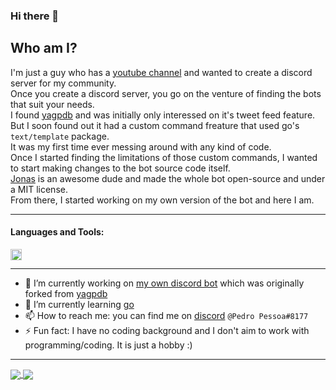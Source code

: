 ### Hi there 👋

## Who am I?
I'm just a guy who has a [youtube channel](https://www.youtube.com/PedroPessoa) and wanted to create a discord server for my community.<br>
Once you create a discord server, you go on the venture of finding the bots that suit your needs.<br>
I found [yagpdb](https://github.com/jonas747/yagpdb) and was initially only interessed on it's tweet feed feature.<br>
But I soon found out it had a custom command freature that used go's `text/template` package.<br>
It was my first time ever messing around with any kind of code.<br>
Once I started finding the limitations of those custom commands, I wanted to start making changes to the bot source code itself.<br>
[Jonas](https://github.com/jonas747) is an awesome dude and made the whole bot open-source and under a MIT license.<br>
From there, I started working on my own version of the bot and here I am.

---

#### Languages and Tools:
<img align="left" alt="Golang" width="18px" src="https://upload.wikimedia.org/wikipedia/commons/thumb/0/05/Go_Logo_Blue.svg/2880px-Go_Logo_Blue.svg.png" />
<br />

---

- 🔭 I’m currently working on [my own discord bot](https://github.com/Pedro-Pessoa/yagpdb) which was originally forked from [yagpdb](https://github.com/jonas747/yagpdb)
- 🌱 I’m currently learning [go](https://github.com/golang/go)
- 📫 How to reach me: you can find me on [discord](https://www.discord.com) `@Pedro Pessoa#8177`
- ⚡ Fun fact: I have no coding background and I don't aim to work with programming/coding. It is just a hobby :)

---

<a href="https://github.com/anuraghazra/github-readme-stats">
  <img align="center" src="https://github-readme-stats.vercel.app/api?username=Pedro-Pessoa" />
</a>
<a href="https://github.com/anuraghazra/github-readme-stats">
  <img align="center" src="https://github-readme-stats.vercel.app/api/top-langs/?username=Pedro-Pessoa&layout=compact" />
</a>

